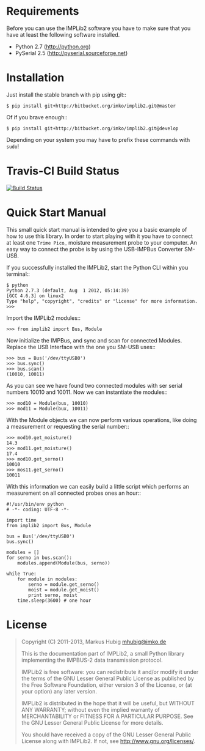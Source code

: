 Requirements
============

Before you can use the IMPLib2 software you have to make sure that
you have at least the following software installed.

- Python 2.7 (http://python.org)
- PySerial 2.5 (http://pyserial.sourceforge.net)

Installation
============

Just install the stable branch with pip using git::

    $ pip install git+http://bitbucket.org/imko/implib2.git@master

Of if you brave enough::

    $ pip install git+http://bitbucket.org/imko/implib2.git@develop

Depending on your system you may have to prefix these commands with ``sudo``!

Travis-CI Build Status
======================

[![Build Status](https://travis-ci.org/mhubig/implib2.png?branch=develop)](https://travis-ci.org/mhubig/implib2)

Quick Start Manual
==================

This small quick start manual is intended to give you a basic example of how to
use this library. In order to start playing with it you have to connect at
least one `Trime Pico`_ moisture measurement probe to your computer. An easy
way to connect the probe is by using the USB-IMPBus Converter SM-USB.

If you successfully installed the IMPLib2, start the Python CLI within you
terminal::

    $ python
    Python 2.7.3 (default, Aug  1 2012, 05:14:39) 
    [GCC 4.6.3] on linux2
    Type "help", "copyright", "credits" or "license" for more information.
    >>>

Import the IMPLib2 modules::

    >>> from implib2 import Bus, Module

Now initialize the IMPBus, and sync and scan for connected Modules. Replace
the USB Interface with the one you SM-USB uses::

    >>> bus = Bus('/dev/ttyUSB0')
    >>> bus.sync()
    >>> bus.scan()
    (10010, 10011)

As you can see we have found two connected modules with ser serial numbers
10010 and 10011. Now we can instantiate the modules::

    >>> mod10 = Module(bus, 10010)
    >>> mod11 = Module(bux, 10011)

With the Module objects we can now perform various operations, like doing a
measurement or requesting the serial number::

    >>> mod10.get_moisture()
    14.3
    >>> mod11.get_moisture()
    17.4
    >>> mod10.get_serno()
    10010
    >>> mos11.get_serno()
    10011

With this information we can easily build a little script which performs an
measurement on all connected probes ones an hour::

    #!/usr/bin/env python
    # -*- coding: UTF-8 -*-

    import time
    from implib2 import Bus, Module

    bus = Bus('/dev/ttyUSB0')
    bus.sync()

    modules = []
    for serno in bus.scan():
        modules.append(Module(bus, serno))

    while True:
        for module in modules:
            serno = module.get_serno()
            moist = module.get_moist()
            print serno, moist
        time.sleep(3600) # one hour

License
=======

> Copyright (C) 2011-2013, Markus Hubig <mhubig@imko.de>
>
> This is the documentation part of IMPLib2, a small Python library
> implementing the IMPBUS-2 data transmission protocol.
>
> IMPLib2 is free software: you can redistribute it and/or modify
> it under the terms of the GNU Lesser General Public License as
> published by the Free Software Foundation, either version 3 of
> the License, or (at your option) any later version.
>
> IMPLib2 is distributed in the hope that it will be useful,
> but WITHOUT ANY WARRANTY; without even the implied warranty of
> MERCHANTABILITY or FITNESS FOR A PARTICULAR PURPOSE. See the
> GNU Lesser General Public License for more details.
>
> You should have received a copy of the GNU Lesser General Public
> License along with IMPLib2. If not, see <http://www.gnu.org/licenses/>.

